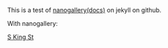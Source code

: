 <script type="text/javascript" src="http://cdn.boidem.org/js/xdomain.min.js" slave="http://cdn.boidem.org/js/proxy.html"></script>
<link href="http://cdn.boidem.org/js/css/nanogallery2.min.css" rel="stylesheet" type="text/css">
<script type="text/javascript" src="http://cdn.boidem.org/js/jquery-3.2.1.min.js"></script>
<script type="text/javascript" src="http://cdn.boidem.org/js/jquery.nanogallery2.min.js"></script>


This is a test of [nanogallery](https://nanogallery2.nanostudio.org/)[(docs)](https://nanogallery2.nanostudio.org/documentation.html#ngy2_gallery) on jekyll on github.



With nanogallery:

<!-- nanogallery2 -->
<div id="nanogallery2" data-nanogallery2>
<a href="http://cdn.boidem.org/2017/2702SKingSeattle.JPG">S King St</a>
</div>
<!-- end nanogallery2 -->


